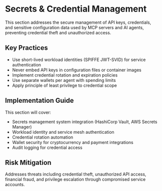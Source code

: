 # Secrets & Credential Management

This section addresses the secure management of API keys, credentials, and sensitive configuration data used by MCP servers and AI agents, preventing credential theft and unauthorized access.

## Key Practices

- Use short-lived workload identities (SPIFFE JWT-SVID) for service authentication
- Never embed API keys in configuration files or container images
- Implement credential rotation and expiration policies
- Use separate wallets per agent with spending limits
- Apply principle of least privilege to credential scope

## Implementation Guide

This section will cover:
- Secrets management system integration (HashiCorp Vault, AWS Secrets Manager)
- Workload identity and service mesh authentication
- Credential rotation automation
- Wallet security for cryptocurrency and payment integrations
- Audit logging for credential access

## Risk Mitigation

Addresses threats including credential theft, unauthorized API access, financial fraud, and privilege escalation through compromised service accounts.
